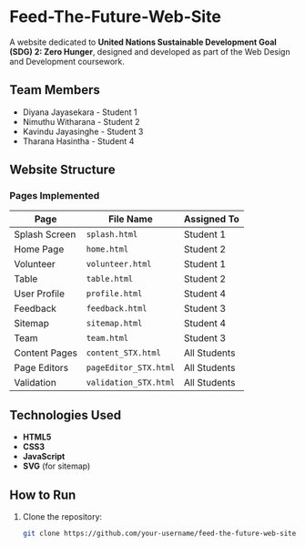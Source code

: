 # Feed-The-Future-Web-Site

A website dedicated to **United Nations Sustainable Development Goal (SDG) 2: Zero Hunger**, designed and developed as part of the Web Design and Development coursework.  

## Team Members  
- Diyana Jayasekara - Student 1 
- Nimuthu Witharana - Student 2 
- Kavindu Jayasinghe - Student 3
- Tharana Hasintha - Student 4

## Website Structure  
### Pages Implemented  
| Page          | File Name         | Assigned To  |  
|---------------|-------------------|--------------|  
| Splash Screen | `splash.html`     | Student 1    |  
| Home Page     | `home.html`       | Student 2    |  
| Volunteer     | `volunteer.html`  | Student 1    |  
| Table         | `table.html`      | Student 2    |  
| User Profile  | `profile.html`    | Student 4    |  
| Feedback      | `feedback.html`   | Student 3    |  
| Sitemap       | `sitemap.html`    | Student 4    |  
| Team          | `team.html`       | Student 3    |  
| Content Pages | `content_STX.html`| All Students |  
| Page Editors  | `pageEditor_STX.html` | All Students |  
| Validation    | `validation_STX.html` | All Students |  

## Technologies Used  
- **HTML5**  
- **CSS3**  
- **JavaScript** 
- **SVG** (for sitemap) 

## How to Run  
1. Clone the repository:  
   ```bash  
   git clone https://github.com/your-username/feed-the-future-web-site.git  
